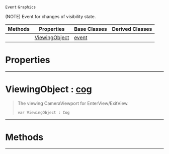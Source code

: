  `Event` `Graphics`



(NOTE) Event for changes of visibility state.

|Methods|Properties|Base Classes|Derived Classes|
|---|---|---|---|
| |[ ViewingObject](https://github.com/zeroengineteam/ZeroDocs/blob/master/code_reference/class_reference/graphicalevent.markdown#viewingobject-zero-engin)|[event](https://github.com/zeroengineteam/ZeroDocs/blob/master/code_reference/class_reference/event.markdown)| |


 #  Properties


---  
 #  ViewingObject : [cog](https://github.com/zeroengineteam/ZeroDocs/blob/master/code_reference/class_reference/cog.markdown)

> The viewing CameraViewport for EnterView/ExitView.
> ``` lang=cpp, name=Nada
> var ViewingObject : Cog


---  
 #  Methods


---  
 

 